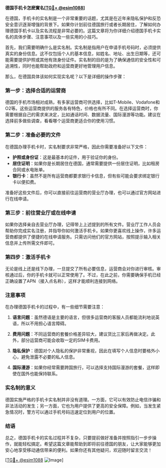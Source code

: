 **德国手机卡怎麽實名[[TG💪+ @esim1088](https://t.me/s/esim1088)]**

在德国，手机卡的实名制是一个非常重要的话题，尤其是在近年来隐私保护和反恐安全意识逐渐增强的背景下。如果你计划前往德国旅行或者长期居住，了解如何办理德国手机卡以及实名流程是非常必要的。这篇文章将为你详细介绍德国手机卡实名的具体步骤、注意事项以及一些实用的小技巧。

首先，我们需要明确什么是实名制。实名制是指用户在申请手机号码时，必须提供真实的身份信息。这不仅包括个人的基本信息，如姓名、地址、出生日期等，还可能需要提供护照或其他有效身份证件。实名制的目的是为了确保通信的安全性和可追溯性，同时也能帮助政府和运营商更好地管理用户信息。

那么，在德国具体该如何实现实名呢？以下是详细的操作步骤：

### 第一步：选择合适的运营商

德国的手机市场相对成熟，有多家运营商可供选择，比如T-Mobile、Vodafone和O2等。这些运营商提供的服务各有特色，价格也有所不同。在选择运营商时，你需要根据自己的需求来决定，比如通话时间、数据流量、国际漫游等功能。建议在选择前多做些调查，看看哪个运营商更适合你的使用习惯。

### 第二步：准备必要的文件

在德国办理手机卡时，实名制要求非常严格，因此你需要准备好以下文件：

- **护照或身份证**：这是最基本的证件，用于验证你的身份。
- **居住证明**：如果你是长期居住在德国，通常需要提供一份居住证明，比如租房合同或水电账单。
- **银行卡**：虽然不是所有运营商都要求银行卡信息，但有些可能会要求绑定银行卡以便扣费。

准备好这些文件后，你可以直接前往运营商的营业厅办理，也可以通过官方网站进行在线申请。

### 第三步：前往营业厅或在线申请

如果你选择亲自去营业厅办理，记得带上上述提到的所有文件。营业厅工作人员会帮助你完成实名注册，并指导你如何激活手机卡。如果你更喜欢线上操作，许多运营商都提供了便捷的在线申请服务。只需访问他们的官方网站，按照提示输入相关信息并上传所需文件即可。

### 第四步：激活手机卡

无论是线上还是线下办理，一旦提交了所有必要信息，运营商会对你进行审核。审核通过后，你的手机卡就可以正常使用了。不过，在此之前，你需要确保手机已经正确设置了APN（接入点名称），这样才能顺利连接到网络。

### 注意事项

在办理德国手机卡的过程中，有一些细节需要注意：

1. **语言问题**：虽然德语是主要的语言，但很多运营商的客服人员都能流利地说英语，所以不用担心语言障碍。
   
2. **费用问题**：不同运营商的套餐价格差异较大，建议货比三家后再做决定。此外，部分运营商可能会收取一定的SIM卡费用。

3. **隐私保护**：德国对个人隐私的保护非常重视，因此在填写个人信息时要格外小心，避免泄露不必要的私人信息。

4. **国际漫游**：如果你经常需要跨国旅行，可以选择支持国际漫游的套餐，这样即使在国外也能保持联系。

### 实名制的意义

德国实施严格的手机卡实名制并非没有道理。一方面，它可以有效防止电信诈骗和非法活动的发生；另一方面，它也为用户提供了更高的安全保障。例如，当发生紧急情况时，警方可以通过手机号码迅速定位到用户的位置。

### 结语

总之，德国手机卡的实名过程并不复杂，只要提前做好准备并按照指引一步步操作，就能轻松搞定。希望这篇文章能帮助到即将前往德国的朋友，让大家能够更加安心地享受移动通信带来的便利。如果你还有其他疑问，欢迎随时留言交流！

[[TG💪+ @esim1088](https://t.me/s/esim1088) ![Image](https://i.postimg.cc/4NQfJmqS/Snipaste-2025-05-13-00-14-12.png)]